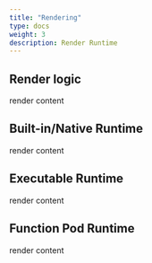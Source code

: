 ```yaml
---
title: "Rendering"
type: docs
weight: 3
description: Render Runtime
---
```


## Render logic

render content

## Built-in/Native Runtime

render content

## Executable Runtime

render content

## Function Pod Runtime

render content

